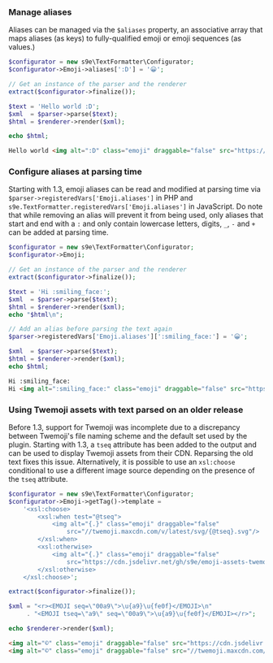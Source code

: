 ### Manage aliases

Aliases can be managed via the `$aliases` property, an associative array that maps aliases (as keys) to fully-qualified emoji or emoji sequences (as values.)

```php
$configurator = new s9e\TextFormatter\Configurator;
$configurator->Emoji->aliases[':D'] = '😀';

// Get an instance of the parser and the renderer
extract($configurator->finalize());

$text = 'Hello world :D';
$xml  = $parser->parse($text);
$html = $renderer->render($xml);

echo $html;
```
```html
Hello world <img alt=":D" class="emoji" draggable="false" src="https://cdn.jsdelivr.net/gh/twitter/twemoji@latest/assets/svg/1f600.svg">
```

### Configure aliases at parsing time

Starting with 1.3, emoji aliases can be read and modified at parsing time via `$parser->registeredVars['Emoji.aliases']` in PHP and `s9e.TextFormatter.registeredVars['Emoji.aliases']` in JavaScript. Do note that while removing an alias will prevent it from being used, only aliases that start and end with a `:` and only contain lowercase letters, digits, `_`, `-` and `+` can be added at parsing time.

```php
$configurator = new s9e\TextFormatter\Configurator;
$configurator->Emoji;

// Get an instance of the parser and the renderer
extract($configurator->finalize());

$text = 'Hi :smiling_face:';
$xml  = $parser->parse($text);
$html = $renderer->render($xml);
echo "$html\n";

// Add an alias before parsing the text again
$parser->registeredVars['Emoji.aliases'][':smiling_face:'] = '😀';

$xml  = $parser->parse($text);
$html = $renderer->render($xml);
echo $html;
```
```html
Hi :smiling_face:
Hi <img alt=":smiling_face:" class="emoji" draggable="false" src="https://cdn.jsdelivr.net/gh/twitter/twemoji@latest/assets/svg/1f600.svg">
```

### Using Twemoji assets with text parsed on an older release

Before 1.3, support for Twemoji was incomplete due to a discrepancy between Twemoji's file naming scheme and the default set used by the plugin. Starting with 1.3, a `tseq` attribute has been added to the output and can be used to display Twemoji assets from their CDN. Reparsing the old text fixes this issue. Alternatively, it is possible to use an `xsl:choose` conditional to use a different image source depending on the presence of the `tseq` attribute.

```php
$configurator = new s9e\TextFormatter\Configurator;
$configurator->Emoji->getTag()->template =
	'<xsl:choose>
		<xsl:when test="@tseq">
			<img alt="{.}" class="emoji" draggable="false"
				src="//twemoji.maxcdn.com/v/latest/svg/{@tseq}.svg"/>
		</xsl:when>
		<xsl:otherwise>
			<img alt="{.}" class="emoji" draggable="false"
				src="https://cdn.jsdelivr.net/gh/s9e/emoji-assets-twemoji@12.0.1/dist/svgz/{@seq}.svgz"/>
		</xsl:otherwise>
	</xsl:choose>';

extract($configurator->finalize());

$xml = "<r><EMOJI seq=\"00a9\">\u{a9}\u{fe0f}</EMOJI>\n"
     . "<EMOJI tseq=\"a9\" seq=\"00a9\">\u{a9}\u{fe0f}</EMOJI></r>";

echo $renderer->render($xml);
```
```html
<img alt="©️" class="emoji" draggable="false" src="https://cdn.jsdelivr.net/gh/s9e/emoji-assets-twemoji@12.0.1/dist/svgz/00a9.svgz">
<img alt="©️" class="emoji" draggable="false" src="//twemoji.maxcdn.com/v/latest/svg/a9.svg">
```
